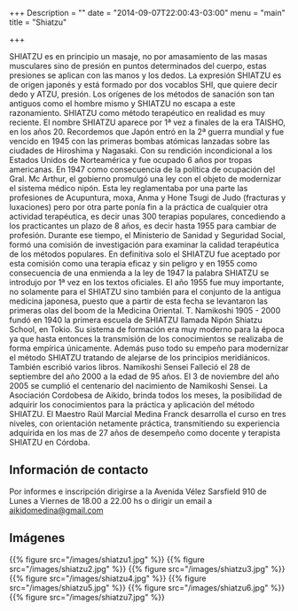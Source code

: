 +++
Description = ""
date = "2014-09-07T22:00:43-03:00"
menu = "main"
title = "Shiatzu"

+++

SHIATZU es en principio un masaje, no por amasamiento de las masas musculares 
sino de presión en puntos determinados del cuerpo, estas presiones se aplican 
con las manos y los dedos.
La expresión SHIATZU es de origen japonés y está formado por dos vocablos SHI, 
que quiere decir dedo y ATZU, presión.
Los orígenes de los métodos de sanación son tan antiguos como el hombre mismo y 
SHIATZU no escapa a este razonamiento. SHIATZU como método terapéutico en 
realidad es muy reciente.
El nombre SHIATZU aparece por 1ª vez a finales de la era TAISHO, en los años 
20.
Recordemos que Japón entró en la 2ª guerra mundial y fue vencido en 1945 con 
las primeras bombas atómicas lanzadas sobre las ciudades de Hiroshima y 
Nagasaki. Con su rendición incondicional a los Estados Unidos de Norteamérica y 
fue ocupado 6 años por tropas americanas. En 1947 como consecuencia de la 
política de ocupación del Gral. Mc Arthur, el gobierno promulgó una ley con el 
objeto de modernizar el sistema médico nipón. Esta ley reglamentaba por una 
parte las profesiones de Acupuntura, moxa, Anma y Hone Tsugi de Judo (fracturas 
y luxaciones) pero por otra parte ponía fin a la práctica de cualquier otra 
actividad terapéutica, es decir unas 300 terapias populares, concediendo a los 
practicantes un plazo de 8 años, es decir hasta 1955 para cambiar de profesión.
Durante ese tiempo, el Ministerio de Sanidad y Seguridad Social, formó una 
comisión de investigación para examinar la calidad terapéutica de los métodos 
populares. En definitiva solo el SHIATZU fue aceptado por esta comisión como 
una terapia eficaz y sin peligro y en 1955 como consecuencia de una enmienda a 
la ley de 1947 la palabra SHIATZU se introdujo por 1ª vez en los textos 
oficiales.
El año 1955 fue muy importante, no solamente para el SHIATZU sino también para 
el conjunto de la antigua medicina japonesa, puesto que a partir de esta fecha 
se levantaron las primeras olas del boom de la Medicina Oriental.
T. Namikoshi 1905 - 2000 fundó en 1940 la primera escuela de SHIATZU llamada 
Nipón Shiatzu School, en Tokio. Su sistema de formación era muy moderno para la 
época ya que hasta entonces la transmisión de los conocimientos se realizaba de 
forma empírica únicamente. Además puso todo su empeño para modernizar el método 
SHIATZU tratando de alejarse de los principios meridiánicos. También escribió 
varios libros.
Namikoshi Sensei Falleció el 28 de septiembre del año 2000 a la edad de 95 
años. El 3 de noviembre del año 2005 se cumplió el centenario del nacimiento de 
Namikoshi Sensei.
La Asociación Cordobesa de Aikido, brinda todos los meses, la posibilidad de 
adquirir los conocimientos para la práctica y aplicación del método SHIATZU.
El Maestro Raúl Marcial Medina Franck desarrolla el curso en tres niveles, con 
orientación netamente práctica, transmitiendo su experiencia adquirida en los 
mas de 27 años de desempeño como docente y terapista SHIATZU en Córdoba.


Información de contacto
-----------------------

Por informes e inscripción dirigirse a la Avenida Vélez Sarsfield 910 de
Lunes a Viernes de 18.00 a 22.00 hs o dirigir un email a 
[aikidomedina@gmail.com](mailto:aikidomedina@gmail.com)


Imágenes
--------


{{% figure src="/images/shiatzu1.jpg" %}}
{{% figure src="/images/shiatzu2.jpg" %}}
{{% figure src="/images/shiatzu3.jpg" %}}
{{% figure src="/images/shiatzu4.jpg" %}}
{{% figure src="/images/shiatzu5.jpg" %}}
{{% figure src="/images/shiatzu6.jpg" %}}
{{% figure src="/images/shiatzu7.jpg" %}}

